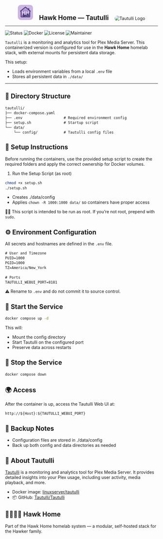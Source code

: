 <p align="center">
  <img src="../../../assets/img/hhlogo.png" alt="Hawk Home Logo" width="50" style="border-radius: 10px;" />
  &nbsp;&nbsp;&nbsp;
  <strong style="font-size: 1.5em;">Hawk Home — Tautulli</strong>
  &nbsp;&nbsp;&nbsp;
  <img src="../../../assets/img/tautulli-logo.png" alt="Tautulli Logo" width="50" style="border-radius: 12px;" />
</p>

---

![Status](https://img.shields.io/badge/status-active-success?style=flat-square)
![Docker](https://img.shields.io/badge/docker-ready-blue?style=flat-square)
![License](https://img.shields.io/badge/license-private-lightgrey?style=flat-square)
![Maintainer](https://img.shields.io/badge/maintainer-HawkerFamily-purple?style=flat-square)

`Tautulli` is a monitoring and analytics tool for Plex Media Server. This containerized version is configured for use in the **Hawk Home** homelab stack, with external mounts for persistent data storage.

This setup:
- Loads environment variables from a local `.env` file
- Stores all persistent data in `./data/`

---

## 📁 Directory Structure

```plaintext
tautulli/
├── docker-compose.yaml
├── .env                   # Required environment config
├── setup.sh               # Startup script
└── data/
    └── config/            # Tautulli config files
```

## 🔧 Setup Instructions

Before running the containers, use the provided setup script to create the required folders and apply the correct ownership for Docker volumes.

1. Run the Setup Script (as root)

```bash
chmod +x setup.sh
./setup.sh
```
- Creates ./data/config
- Applies `chown -R 1000:1000 data/` so containers have proper access

🧑‍💻 This script is intended to be run as root. If you’re not root, prepend with `sudo`.

## ⚙️ Environment Configuration

All secrets and hostnames are defined in the `.env` file.

```env
# User and Timezone
PUID=1000
PGID=1000
TZ=America/New_York

# Ports
TAUTULLI_WEBUI_PORT=8181
```

⚠️ Rename to `.env` and do not commit it to source control.

## 🚀 Start the Service

```bash
docker compose up -d
```
This will:
- Mount the config directory
- Start Tautulli on the configured port
- Preserve data across restarts

## 🛑 Stop the Service
```bash
docker compose down
```

## 🌍 Access

After the container is up, access the Tautulli Web UI at:

```plaintext
http://${Host}:${TAUTULLI_WEBUI_PORT}
```

## 🔄 Backup Notes
- Configuration files are stored in ./data/config
- Back up both config and data directories as needed

## 🧠 About Tautulli

[Tautulli](https://tautulli.com/) is a monitoring and analytics tool for Plex Media Server. It provides detailed insights into your Plex usage, including user activity, media playback, and more.

- Docker image: [linuxserver/tautulli](https://hub.docker.com/r/linuxserver/tautulli)
- 📦 GitHub: [Tautulli/Tautulli](https://github.com/Tautulli/Tautulli)

## 👨‍👩‍👧‍👦 Hawk Home

Part of the Hawk Home homelab system — a modular, self-hosted stack for the Hawker family.